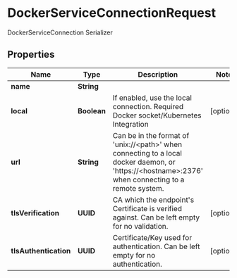 

# DockerServiceConnectionRequest

DockerServiceConnection Serializer

## Properties

| Name | Type | Description | Notes |
|------------ | ------------- | ------------- | -------------|
|**name** | **String** |  |  |
|**local** | **Boolean** | If enabled, use the local connection. Required Docker socket/Kubernetes Integration |  [optional] |
|**url** | **String** | Can be in the format of &#39;unix://&lt;path&gt;&#39; when connecting to a local docker daemon, or &#39;https://&lt;hostname&gt;:2376&#39; when connecting to a remote system. |  |
|**tlsVerification** | **UUID** | CA which the endpoint&#39;s Certificate is verified against. Can be left empty for no validation. |  [optional] |
|**tlsAuthentication** | **UUID** | Certificate/Key used for authentication. Can be left empty for no authentication. |  [optional] |



